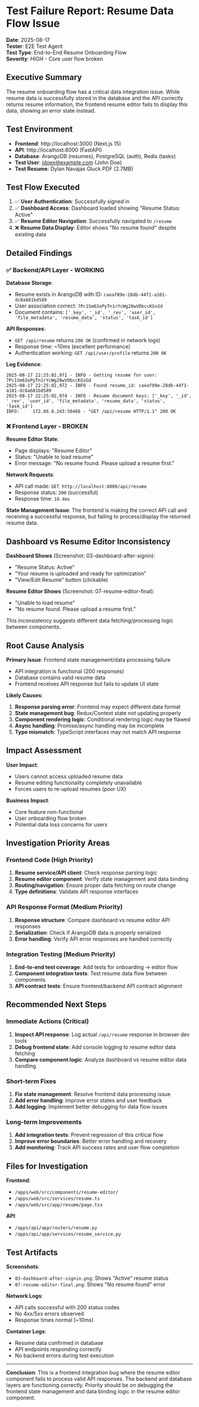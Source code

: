 # Test Failure Report: Resume Data Flow Issue

**Date**: 2025-08-17  
**Tester**: E2E Test Agent  
**Test Type**: End-to-End Resume Onboarding Flow  
**Severity**: HIGH - Core user flow broken  

## Executive Summary

The resume onboarding flow has a critical data integration issue. While resume data is successfully stored in the database and the API correctly returns resume information, the frontend resume editor fails to display this data, showing an error state instead.

## Test Environment

- **Frontend**: http://localhost:3000 (Next.js 15)
- **API**: http://localhost:8000 (FastAPI)  
- **Database**: ArangoDB (resumes), PostgreSQL (auth), Redis (tasks)
- **Test User**: jdoex@example.com (John Doe)
- **Test Resume**: Dylan Navajas Gluck PDF (2.7MB)

## Test Flow Executed

1. ✅ **User Authentication**: Successfully signed in
2. ✅ **Dashboard Access**: Dashboard loaded showing "Resume Status: Active"
3. ✅ **Resume Editor Navigation**: Successfully navigated to `/resume`
4. ❌ **Resume Data Display**: Editor shows "No resume found" despite existing data

## Detailed Findings

### ✅ Backend/API Layer - WORKING

**Database Storage**:
- Resume exists in ArangoDB with ID: `caeaf89e-28db-44f1-a101-dc8a681bd589`
- User association correct: `7Pc1Sm63oPyTn1rYcWg20wVObccKGsGd`
- Document contains: `['_key', '_id', '_rev', 'user_id', 'file_metadata', 'resume_data', 'status', 'task_id']`

**API Responses**:
- `GET /api/resume` returns `200 OK` (confirmed in network logs)
- Response time: ~10ms (excellent performance)
- Authentication working: `GET /api/user/profile` returns `200 OK`

**Log Evidence**:
```
2025-08-17 22:25:02,971 - INFO - Getting resume for user: 7Pc1Sm63oPyTn1rYcWg20wVObccKGsGd
2025-08-17 22:25:02,972 - INFO - Found resume_id: caeaf89e-28db-44f1-a101-dc8a681bd589
2025-08-17 22:25:02,974 - INFO - Resume document keys: ['_key', '_id', '_rev', 'user_id', 'file_metadata', 'resume_data', 'status', 'task_id']
INFO:     172.66.0.243:58466 - "GET /api/resume HTTP/1.1" 200 OK
```

### ❌ Frontend Layer - BROKEN

**Resume Editor State**:
- Page displays: "Resume Editor" 
- Status: "Unable to load resume"
- Error message: "No resume found. Please upload a resume first."

**Network Requests**:
- API call made: `GET http://localhost:8000/api/resume` 
- Response status: `200` (successful)
- Response time: `10.4ms`

**State Management Issue**:
The frontend is making the correct API call and receiving a successful response, but failing to process/display the returned resume data.

## Dashboard vs Resume Editor Inconsistency

**Dashboard Shows** (Screenshot: 03-dashboard-after-signin):
- "Resume Status: Active"
- "Your resume is uploaded and ready for optimization" 
- "View/Edit Resume" button (clickable)

**Resume Editor Shows** (Screenshot: 07-resume-editor-final):
- "Unable to load resume"
- "No resume found. Please upload a resume first."

This inconsistency suggests different data fetching/processing logic between components.

## Root Cause Analysis

**Primary Issue**: Frontend state management/data processing failure
- API integration is functional (200 responses)
- Database contains valid resume data
- Frontend receives API response but fails to update UI state

**Likely Causes**:
1. **Response parsing error**: Frontend may expect different data format
2. **State management bug**: Redux/Context state not updating properly  
3. **Component rendering logic**: Conditional rendering logic may be flawed
4. **Async handling**: Promise/async handling may be incomplete
5. **Type mismatch**: TypeScript interfaces may not match API response

## Impact Assessment

**User Impact**:
- Users cannot access uploaded resume data
- Resume editing functionality completely unavailable
- Forces users to re-upload resumes (poor UX)

**Business Impact**:
- Core feature non-functional
- User onboarding flow broken
- Potential data loss concerns for users

## Investigation Priority Areas

### Frontend Code (High Priority)
1. **Resume service/API client**: Check response parsing logic
2. **Resume editor component**: Verify state management and data binding
3. **Routing/navigation**: Ensure proper data fetching on route change
4. **Type definitions**: Validate API response interfaces

### API Response Format (Medium Priority)  
1. **Response structure**: Compare dashboard vs resume editor API responses
2. **Serialization**: Check if ArangoDB data is properly serialized
3. **Error handling**: Verify API error responses are handled correctly

### Integration Testing (Medium Priority)
1. **End-to-end test coverage**: Add tests for onboarding → editor flow
2. **Component integration tests**: Test resume data flow between components
3. **API contract tests**: Ensure frontend/backend API contract alignment

## Recommended Next Steps

### Immediate Actions (Critical)
1. **Inspect API response**: Log actual `/api/resume` response in browser dev tools
2. **Debug frontend state**: Add console logging to resume editor data fetching
3. **Compare component logic**: Analyze dashboard vs resume editor data handling

### Short-term Fixes
1. **Fix state management**: Resolve frontend data processing issue
2. **Add error handling**: Improve error states and user feedback
3. **Add logging**: Implement better debugging for data flow issues

### Long-term Improvements  
1. **Add integration tests**: Prevent regression of this critical flow
2. **Improve error boundaries**: Better error handling and recovery
3. **Add monitoring**: Track API success rates and user flow completion

## Files for Investigation

**Frontend**:
- `/apps/web/src/components/resume-editor/` 
- `/apps/web/src/services/resume.ts`
- `/apps/web/src/app/resume/page.tsx`

**API**:
- `/apps/api/app/routers/resume.py`
- `/apps/api/app/services/resume_service.py`

## Test Artifacts

**Screenshots**:
- `03-dashboard-after-signin.png`: Shows "Active" resume status
- `07-resume-editor-final.png`: Shows "No resume found" error

**Network Logs**:
- API calls successful with 200 status codes
- No 4xx/5xx errors observed
- Response times normal (~10ms)

**Container Logs**:
- Resume data confirmed in database
- API endpoints responding correctly
- No backend errors during test execution

---

**Conclusion**: This is a frontend integration bug where the resume editor component fails to process valid API responses. The backend and database layers are functioning correctly. Priority should be on debugging the frontend state management and data binding logic in the resume editor component.